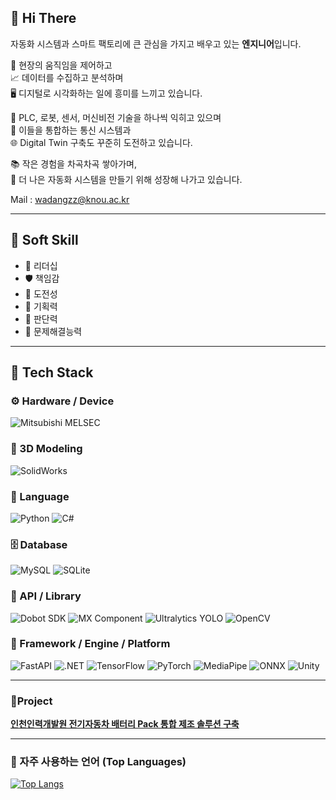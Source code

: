 ## 👋 Hi There


자동화 시스템과 스마트 팩토리에 큰 관심을 가지고 배우고 있는 **엔지니어**입니다.
  
  
🔧 현장의 움직임을 제어하고  
📈 데이터를 수집하고 분석하며  
🖥️ 디지털로 시각화하는 일에 흥미를 느끼고 있습니다.  

  
🤖 PLC, 로봇, 센서, 머신비전 기술을 하나씩 익히고 있으며  
🔗 이들을 통합하는 통신 시스템과  
🌐 Digital Twin 구축도 꾸준히 도전하고 있습니다.  

  
📚 작은 경험을 차곡차곡 쌓아가며,  
🚀 더 나은 자동화 시스템을 만들기 위해 성장해 나가고 있습니다.  


Mail : wadangzz@knou.ac.kr

---

## 🔑 Soft Skill

- 👑 리더십
- 🛡️ 책임감
- 🚀 도전성
- 🧠 기획력
- 🎯 판단력
- 🧩 문제해결능력

---

## 🔧 Tech Stack

### ⚙️ Hardware / Device
![Mitsubishi MELSEC](https://img.shields.io/badge/MITSUBISHI_MELSEC-E60012?style=flat&logo=mitsubishi&logoColor=white)


### 📐 3D Modeling

![SolidWorks](https://img.shields.io/badge/SolidWorks-005386?style=flat&logo=dassaultsystemes&logoColor=white)


### 🧩 Language
![Python](https://img.shields.io/badge/Python-3776AB?style=flat&logo=python&logoColor=white)
![C#](https://img.shields.io/badge/C%23-239120?style=flat&logo=dotnet&logoColor=white)


### 🗄️ Database
![MySQL](https://img.shields.io/badge/MySQL-4479A1?style=flat&logo=mysql&logoColor=white)
![SQLite](https://img.shields.io/badge/-SQLite-07405E?style=flat&logo=sqlite&logoColor=white)


### 🔌 API / Library
![Dobot SDK](https://img.shields.io/badge/Dobot_SDK-0082C8?style=flat&logo=usb&logoColor=white)
![MX Component](https://img.shields.io/badge/MX_Component-000000?style=flat&logo=mitsubishi&logoColor=white)
![Ultralytics YOLO](https://img.shields.io/badge/Ultralytics_YOLO-111F68?style=flat&logo=ultralytics&logoColor=white)
![OpenCV](https://img.shields.io/badge/OpenCV-5C3EE8?style=flat&logo=OpenCV&logoColor=white)

### 🧱 Framework / Engine / Platform
![FastAPI](https://img.shields.io/badge/FastAPI-009688?style=flat&logo=fastapi&logoColor=white)
![.NET](https://img.shields.io/badge/.NET-512BD4?style=flat&logo=dotnet&logoColor=white)
![TensorFlow](https://img.shields.io/badge/TensorFlow-FF6F00?style=flat&logo=tensorflow&logoColor=white)
![PyTorch](https://img.shields.io/badge/PyTorch-EE4C2C?style=flat&logo=pytorch&logoColor=white)
![MediaPipe](https://img.shields.io/badge/-MediaPipe-0097A7?style=flat&logo=mediapipe&logoColor=white)
![ONNX](https://img.shields.io/badge/ONNX-005CED?style=flat&logo=onnx&logoColor=white)
![Unity](https://img.shields.io/badge/Unity-000000?style=flat&logo=unity&logoColor=white)

---

### 🤝Project
[**인천인력개발원 전기자동차 배터리 Pack 통합 제조 솔루션 구축**](https://github.com/Wadangzz/Project)

---

### 🧠 자주 사용하는 언어 (Top Languages)
[![Top Langs](https://github-readme-stats.vercel.app/api/top-langs/?username=Wadangzz)](https://github.com/anuraghazra/github-readme-stats)
